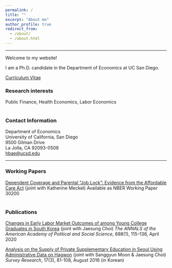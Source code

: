 ```yaml
---
permalink: /
title: ""
excerpt: "About me"
author_profile: true
redirect_from: 
  - /about/
  - /about.html
---
```


------
Welcome to my website!  

I am a Ph.D. candidate in the Department of Economics at UC San Diego.  

[Curriculum Vitae](https://drive.google.com/file/d/1an2pxRkhHRsIkmxxtVECu2PY6zXGQ7vm/view?usp=sharing) <br/>  
  
### Research interests
Public Finance, Health Economics, Labor Economics  
<br/>  

### Contact Information
Department of Economics  
University of California, San Diego  
9500 Gilman Drive  
La Jolla, CA 92093-0508  
hbae@ucsd.edu  
    
------
### Working Papers
[Dependent Coverage and Parental “Job Lock”: Evidence from the Affordable Care Act](https://www.nber.org/papers/w30200) (joint with Katherine Meckel)
Available as NBER Working Paper 30200  
<br/>

### Publications
[Changes in Early Labor Market Outcomes of among Young College Graduates in South Korea](https://journals.sagepub.com/doi/abs/10.1177/0002716220906779) (joint with Jaesung Choi) *The ANNALS of the American Academy of Political and Social Science*, 688(1), 115–136, April 2020  

[Analysis on the Supply of Private Supplementary Education in Seoul Using Administrative Data on Hagwon](https://www.kci.go.kr/kciportal/ci/sereArticleSearch/ciSereArtiView.kci?sereArticleSearchBean.artiId=ART002136588) (joint with Sanggyun Moon & Jaesung Choi) *Survey Research*, 17(3), 81-108, August 2016 (in Korean) 


